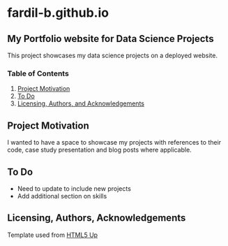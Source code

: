 # fardil-b.github.io
## My Portfolio website for Data Science Projects
This project showcases my data science projects on a deployed website.



### Table of Contents

1.  [Project Motivation](#motivation)
2.  [To Do](#Todo)
3. [Licensing, Authors, and Acknowledgements](#licensing)

## Project Motivation<a name="motivation"></a>
I wanted to have a space to showcase my projects with references to their code, case study presentation and blog posts where applicable.

## To Do <a name="Todo"></a>
- Need to update to include new projects
- Add additional section on skills 

## Licensing, Authors, Acknowledgements<a name="licensing"></a>
Template used from [HTML5 Up](www.html5up.net)

